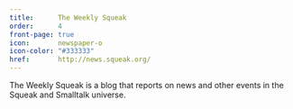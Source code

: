 ```yaml
---
title:      The Weekly Squeak
order:      4
front-page: true
icon:       newspaper-o
icon-color: "#333333"
href:       http://news.squeak.org/
---
```

The Weekly Squeak is a blog that reports on news and other events in the Squeak
and Smalltalk universe.
